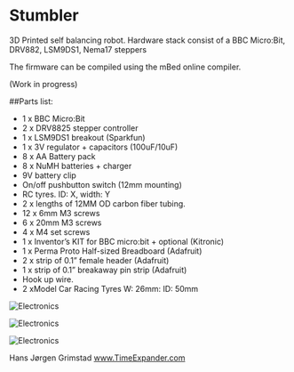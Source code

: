 # Stumbler
3D Printed self balancing robot. Hardware stack consist of a BBC Micro:Bit, DRV882, LSM9DS1, Nema17 steppers

The firmware can be compiled using the mBed online compiler.

(Work in progress)

##Parts list:

* 1 x BBC Micro:Bit
* 2 x DRV8825 stepper controller
* 1 x LSM9DS1 breakout (Sparkfun)
* 1 x 3V regulator + capacitors (100uF/10uF)
* 8 x AA Battery pack
* 8 x NuMH batteries + charger
* 9V battery clip
* On/off pushbutton switch (12mm mounting)
* RC tyres. ID: X, width: Y
* 2 x lengths of 12MM OD carbon fiber tubing. 
* 12 x 6mm M3 screws
* 6 x 20mm M3 screws
* 4 x M4 set screws
* 1 x Inventor’s KIT for BBC micro:bit + optional (Kitronic)
* 1 x Perma Proto Half-sized Breadboard (Adafruit)
* 2 x strip of 0.1” female header (Adafruit)
* 1 x strip of 0.1” breakaway pin strip (Adafruit)
* Hook up wire. 
* 2 xModel Car Racing Tyres W: 26mm: ID: 50mm 


![Electronics](http://www.timeexpander.com/wordpress/wp-content/uploads/IMG_3272.jpg)

![Electronics](http://www.timeexpander.com/wordpress/wp-content/uploads/IMG_3271-e1474837176267-590x357.jpg)

![Electronics](http://www.timeexpander.com/wordpress/wp-content/uploads/IMG_3277.jpg)

Hans Jørgen Grimstad
www.TimeExpander.com
